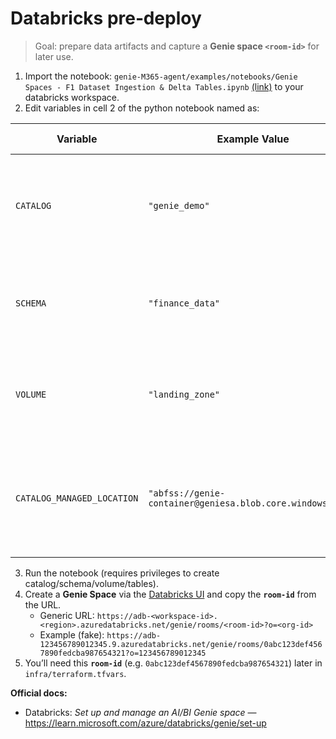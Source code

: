 # Databricks pre‑deploy

> Goal: prepare data artifacts and capture a **Genie space `<room-id>`** for later use.

1. Import the notebook: `genie-M365-agent/examples/notebooks/Genie Spaces - F1 Dataset Ingestion & Delta Tables.ipynb` [(link)]((../genie-M365-agent/examples/notebooks/Genie%20Spaces%20-%20F1%20Dataset%20Ingestion%20&%20Delta%20Tables.ipynb)) to your databricks workspace.
2. Edit variables in cell 2 of the python notebook named as:

| Variable                  | Example Value                     | What it is / Purpose                                                                 |
|----------------------------|-----------------------------------|---------------------------------------------------------------------------------------|
| `CATALOG`                 | `"genie_demo"`                    | The Unity Catalog **catalog name** where your Genie data will be stored. Acts as the top-level container. |
| `SCHEMA`                  | `"finance_data"`                  | The **schema** (a.k.a. database) inside the catalog. Used to organize your tables.    |
| `VOLUME`                  | `"landing_zone"`                  | A **volume** inside the catalog/schema where raw files (CSV, Parquet, etc.) can be ingested. |
| `CATALOG_MANAGED_LOCATION`| `"abfss://genie-container@geniesa.blob.core.windows.net/"` | The **storage location URI** (ADLS Gen2 / Blob Storage) that backs the catalog. Must point to a valid container you own. |

3. Run the notebook (requires privileges to create catalog/schema/volume/tables).
4. Create a **Genie Space** via the [Databricks UI](https://learn.microsoft.com/en-us/azure/databricks/genie/set-up#-create-a-genie-space) and copy the **`room-id`** from the URL.
   - Generic URL: `https://adb-<workspace-id>.<region>.azuredatabricks.net/genie/rooms/<room-id>?o=<org-id>`
   - Example (fake): `https://adb-123456789012345.9.azuredatabricks.net/genie/rooms/0abc123def4567890fedcba987654321?o=123456789012345`
5. You’ll need this **`room-id`** (e.g. `0abc123def4567890fedcba987654321`) later in `infra/terraform.tfvars`.

**Official docs:**
- Databricks: *Set up and manage an AI/BI Genie space* — https://learn.microsoft.com/azure/databricks/genie/set-up
